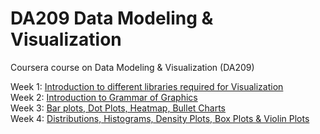 # DA209 Data Modeling &amp; Visualization
Coursera course on Data Modeling &amp; Visualization (DA209)

Week 1: [Introduction to different libraries required for Visualization](https://github.com/PrachuryyaKaushik/DA209_DMV/blob/main/DA209_DMV_wk1_Intro_libraries.ipynb) <br>
Week 2: [Introduction to Grammar of Graphics](https://github.com/PrachuryyaKaushik/DA209_DMV/blob/main/DA209_DMV_wk2_Grammar_of_Graphics.ipynb)<br>
Week 3: [Bar plots, Dot Plots, Heatmap, Bullet Charts](https://github.com/PrachuryyaKaushik/DA209_DMV/blob/main/DA209_DMV_wk3_Bar_Chart_variants_%26_additional.ipynb)<br>
Week 4: [Distributions, Histograms, Density Plots, Box Plots & Violin Plots](https://github.com/PrachuryyaKaushik/DA209_DMV/blob/main/DA209_DMV_wk4_Distributions.ipynb)<br>
